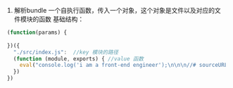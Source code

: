 1. 解析bundle
一个自执行函数，传入一个对象，这个对象是文件以及对应的文件模块的函数
基础结构：
```js
 (function(params) {
   
 })({
   "./src/index.js":  //key 模块的路径
   (function (module, exports) { //value 函数
     eval("console.log('i am a front-end engineer');\n\n\n//# sourceURL=webpack:///./src/index.js?")
   })
 })
```
